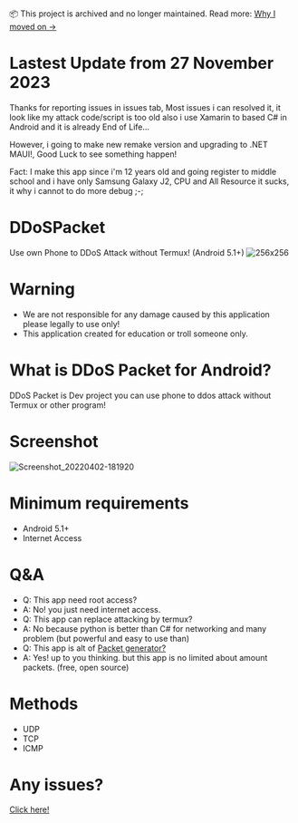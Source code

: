 📦 This project is archived and no longer maintained. Read more: [Why I moved on →](https://mindhas403.dev/post/timetomoveon)
# Lastest Update from 27 November 2023
Thanks for reporting issues in issues tab, Most issues i can resolved it, it look like my attack code/script is too old also i use Xamarin to based C# in Android and it is already End of Life...

However, i going to make new remake version and upgrading to .NET MAUI!, Good Luck to see something happen!

Fact: I make this app since i'm 12 years old and going register to middle school and i have only Samsung Galaxy J2, CPU and All Resource it sucks, it why i cannot to do more debug ;-;
# DDoSPacket
Use own Phone to DDoS Attack without Termux! (Android 5.1+)
![256x256](https://user-images.githubusercontent.com/47820634/160620570-384869bf-58d0-4b1b-8b49-1e37d4d90b0f.png)
# Warning
* We are not responsible for any damage caused by this application please legally to use only!
* This application created for education or troll someone only.
# What is DDoS Packet for Android?
DDoS Packet is Dev project you can use phone to ddos attack without Termux or other program!
# Screenshot
![Screenshot_20220402-181920](https://user-images.githubusercontent.com/47820634/161381269-0c318b60-5b97-48e2-94fa-1a784f2a863e.jpg)
# Minimum requirements
* Android 5.1+
* Internet Access
# Q&A
* Q: This app need root access?
* A: No! you just need internet access.
* Q: This app can replace attacking by termux?
* A: No because python is better than C# for networking and many problem (but powerful and easy to use than)
* Q: This app is alt of [Packet generator?](https://apkcombo.com/packets-generator/packetGenrator.edu.ae/)
* A: Yes! up to you thinking. but this app is no limited about amount packets. (free, open source)
# Methods
* UDP
* TCP
* ICMP
# Any issues?
[Click here!](https://github.com/fusedevgithub/DDoSPacket/issues)
